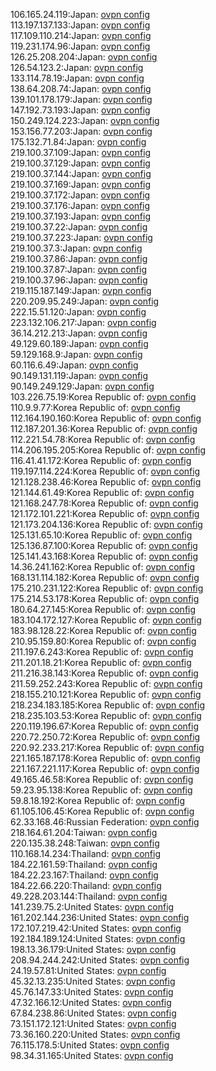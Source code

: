 106.165.24.119:Japan: [ovpn config](vpn/106_165_24_119.ovpn)  
113.197.137.133:Japan: [ovpn config](vpn/113_197_137_133.ovpn)  
117.109.110.214:Japan: [ovpn config](vpn/117_109_110_214.ovpn)  
119.231.174.96:Japan: [ovpn config](vpn/119_231_174_96.ovpn)  
126.25.208.204:Japan: [ovpn config](vpn/126_25_208_204.ovpn)  
126.54.123.2:Japan: [ovpn config](vpn/126_54_123_2.ovpn)  
133.114.78.19:Japan: [ovpn config](vpn/133_114_78_19.ovpn)  
138.64.208.74:Japan: [ovpn config](vpn/138_64_208_74.ovpn)  
139.101.178.179:Japan: [ovpn config](vpn/139_101_178_179.ovpn)  
147.192.73.193:Japan: [ovpn config](vpn/147_192_73_193.ovpn)  
150.249.124.223:Japan: [ovpn config](vpn/150_249_124_223.ovpn)  
153.156.77.203:Japan: [ovpn config](vpn/153_156_77_203.ovpn)  
175.132.71.84:Japan: [ovpn config](vpn/175_132_71_84.ovpn)  
219.100.37.109:Japan: [ovpn config](vpn/219_100_37_109.ovpn)  
219.100.37.129:Japan: [ovpn config](vpn/219_100_37_129.ovpn)  
219.100.37.144:Japan: [ovpn config](vpn/219_100_37_144.ovpn)  
219.100.37.169:Japan: [ovpn config](vpn/219_100_37_169.ovpn)  
219.100.37.172:Japan: [ovpn config](vpn/219_100_37_172.ovpn)  
219.100.37.176:Japan: [ovpn config](vpn/219_100_37_176.ovpn)  
219.100.37.193:Japan: [ovpn config](vpn/219_100_37_193.ovpn)  
219.100.37.22:Japan: [ovpn config](vpn/219_100_37_22.ovpn)  
219.100.37.223:Japan: [ovpn config](vpn/219_100_37_223.ovpn)  
219.100.37.3:Japan: [ovpn config](vpn/219_100_37_3.ovpn)  
219.100.37.86:Japan: [ovpn config](vpn/219_100_37_86.ovpn)  
219.100.37.87:Japan: [ovpn config](vpn/219_100_37_87.ovpn)  
219.100.37.96:Japan: [ovpn config](vpn/219_100_37_96.ovpn)  
219.115.187.149:Japan: [ovpn config](vpn/219_115_187_149.ovpn)  
220.209.95.249:Japan: [ovpn config](vpn/220_209_95_249.ovpn)  
222.15.51.120:Japan: [ovpn config](vpn/222_15_51_120.ovpn)  
223.132.106.217:Japan: [ovpn config](vpn/223_132_106_217.ovpn)  
36.14.212.213:Japan: [ovpn config](vpn/36_14_212_213.ovpn)  
49.129.60.189:Japan: [ovpn config](vpn/49_129_60_189.ovpn)  
59.129.168.9:Japan: [ovpn config](vpn/59_129_168_9.ovpn)  
60.116.6.49:Japan: [ovpn config](vpn/60_116_6_49.ovpn)  
90.149.131.119:Japan: [ovpn config](vpn/90_149_131_119.ovpn)  
90.149.249.129:Japan: [ovpn config](vpn/90_149_249_129.ovpn)  
103.226.75.19:Korea Republic of: [ovpn config](vpn/103_226_75_19.ovpn)  
110.9.9.77:Korea Republic of: [ovpn config](vpn/110_9_9_77.ovpn)  
112.164.190.160:Korea Republic of: [ovpn config](vpn/112_164_190_160.ovpn)  
112.187.201.36:Korea Republic of: [ovpn config](vpn/112_187_201_36.ovpn)  
112.221.54.78:Korea Republic of: [ovpn config](vpn/112_221_54_78.ovpn)  
114.206.195.205:Korea Republic of: [ovpn config](vpn/114_206_195_205.ovpn)  
116.41.41.172:Korea Republic of: [ovpn config](vpn/116_41_41_172.ovpn)  
119.197.114.224:Korea Republic of: [ovpn config](vpn/119_197_114_224.ovpn)  
121.128.238.46:Korea Republic of: [ovpn config](vpn/121_128_238_46.ovpn)  
121.144.61.49:Korea Republic of: [ovpn config](vpn/121_144_61_49.ovpn)  
121.168.247.78:Korea Republic of: [ovpn config](vpn/121_168_247_78.ovpn)  
121.172.101.221:Korea Republic of: [ovpn config](vpn/121_172_101_221.ovpn)  
121.173.204.136:Korea Republic of: [ovpn config](vpn/121_173_204_136.ovpn)  
125.131.65.10:Korea Republic of: [ovpn config](vpn/125_131_65_10.ovpn)  
125.136.87.100:Korea Republic of: [ovpn config](vpn/125_136_87_100.ovpn)  
125.141.43.168:Korea Republic of: [ovpn config](vpn/125_141_43_168.ovpn)  
14.36.241.162:Korea Republic of: [ovpn config](vpn/14_36_241_162.ovpn)  
168.131.114.182:Korea Republic of: [ovpn config](vpn/168_131_114_182.ovpn)  
175.210.231.122:Korea Republic of: [ovpn config](vpn/175_210_231_122.ovpn)  
175.214.53.178:Korea Republic of: [ovpn config](vpn/175_214_53_178.ovpn)  
180.64.27.145:Korea Republic of: [ovpn config](vpn/180_64_27_145.ovpn)  
183.104.172.127:Korea Republic of: [ovpn config](vpn/183_104_172_127.ovpn)  
183.98.128.22:Korea Republic of: [ovpn config](vpn/183_98_128_22.ovpn)  
210.95.159.80:Korea Republic of: [ovpn config](vpn/210_95_159_80.ovpn)  
211.197.6.243:Korea Republic of: [ovpn config](vpn/211_197_6_243.ovpn)  
211.201.18.21:Korea Republic of: [ovpn config](vpn/211_201_18_21.ovpn)  
211.216.38.143:Korea Republic of: [ovpn config](vpn/211_216_38_143.ovpn)  
211.59.252.243:Korea Republic of: [ovpn config](vpn/211_59_252_243.ovpn)  
218.155.210.121:Korea Republic of: [ovpn config](vpn/218_155_210_121.ovpn)  
218.234.183.185:Korea Republic of: [ovpn config](vpn/218_234_183_185.ovpn)  
218.235.103.53:Korea Republic of: [ovpn config](vpn/218_235_103_53.ovpn)  
220.119.196.67:Korea Republic of: [ovpn config](vpn/220_119_196_67.ovpn)  
220.72.250.72:Korea Republic of: [ovpn config](vpn/220_72_250_72.ovpn)  
220.92.233.217:Korea Republic of: [ovpn config](vpn/220_92_233_217.ovpn)  
221.165.187.178:Korea Republic of: [ovpn config](vpn/221_165_187_178.ovpn)  
221.167.221.117:Korea Republic of: [ovpn config](vpn/221_167_221_117.ovpn)  
49.165.46.58:Korea Republic of: [ovpn config](vpn/49_165_46_58.ovpn)  
59.23.95.138:Korea Republic of: [ovpn config](vpn/59_23_95_138.ovpn)  
59.8.18.192:Korea Republic of: [ovpn config](vpn/59_8_18_192.ovpn)  
61.105.106.45:Korea Republic of: [ovpn config](vpn/61_105_106_45.ovpn)  
62.33.168.46:Russian Federation: [ovpn config](vpn/62_33_168_46.ovpn)  
218.164.61.204:Taiwan: [ovpn config](vpn/218_164_61_204.ovpn)  
220.135.38.248:Taiwan: [ovpn config](vpn/220_135_38_248.ovpn)  
110.168.14.234:Thailand: [ovpn config](vpn/110_168_14_234.ovpn)  
184.22.161.59:Thailand: [ovpn config](vpn/184_22_161_59.ovpn)  
184.22.23.167:Thailand: [ovpn config](vpn/184_22_23_167.ovpn)  
184.22.66.220:Thailand: [ovpn config](vpn/184_22_66_220.ovpn)  
49.228.203.144:Thailand: [ovpn config](vpn/49_228_203_144.ovpn)  
141.239.75.2:United States: [ovpn config](vpn/141_239_75_2.ovpn)  
161.202.144.236:United States: [ovpn config](vpn/161_202_144_236.ovpn)  
172.107.219.42:United States: [ovpn config](vpn/172_107_219_42.ovpn)  
192.184.189.124:United States: [ovpn config](vpn/192_184_189_124.ovpn)  
198.13.36.179:United States: [ovpn config](vpn/198_13_36_179.ovpn)  
208.94.244.242:United States: [ovpn config](vpn/208_94_244_242.ovpn)  
24.19.57.81:United States: [ovpn config](vpn/24_19_57_81.ovpn)  
45.32.13.235:United States: [ovpn config](vpn/45_32_13_235.ovpn)  
45.76.147.33:United States: [ovpn config](vpn/45_76_147_33.ovpn)  
47.32.166.12:United States: [ovpn config](vpn/47_32_166_12.ovpn)  
67.84.238.86:United States: [ovpn config](vpn/67_84_238_86.ovpn)  
73.151.172.121:United States: [ovpn config](vpn/73_151_172_121.ovpn)  
73.36.160.220:United States: [ovpn config](vpn/73_36_160_220.ovpn)  
76.115.178.5:United States: [ovpn config](vpn/76_115_178_5.ovpn)  
98.34.31.165:United States: [ovpn config](vpn/98_34_31_165.ovpn)  
